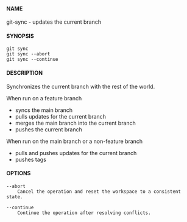 #### NAME

git-sync - updates the current branch


#### SYNOPSIS

```
git sync
git sync --abort
git sync --continue
```

#### DESCRIPTION

Synchronizes the current branch with the rest of the world.

When run on a feature branch
* syncs the main branch
* pulls updates for the current branch
* merges the main branch into the current branch
* pushes the current branch

When run on the main branch or a non-feature branch
* pulls and pushes updates for the current branch
* pushes tags


#### OPTIONS

```
--abort
    Cancel the operation and reset the workspace to a consistent state.

--continue
    Continue the operation after resolving conflicts.
```
